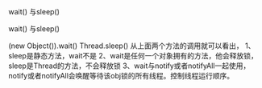 wait() 与sleep()

wait() 与sleep()

(new Object()).wait()
Thread.sleep()
从上面两个方法的调用就可以看出，
1、sleep是静态方法，wait不是
2、wait是任何一个对象拥有的方法，他会释放锁，sleep是Thread的方法，不会释放锁
3、wait与notify或者notifyAll一起使用，notify或者notifyAll会唤醒等待该obj锁的所有线程。控制线程运行顺序。